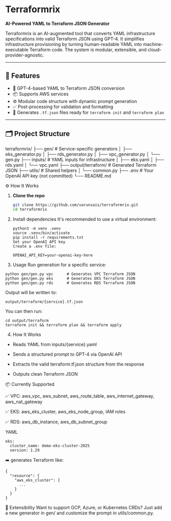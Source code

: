 # Terraformrix

**AI-Powered YAML to Terraform JSON Generator**

Terraformrix is an AI-augmented tool that converts YAML infrastructure specifications into valid Terraform JSON using GPT-4. It simplifies infrastructure provisioning by turning human-readable YAML into machine-executable Terraform code. The system is modular, extensible, and cloud-provider-agnostic.

---

## 🔧 Features

- 🧠 GPT-4-based YAML to Terraform JSON conversion
- 📦 Supports AWS services
- ⚙️ Modular code structure with dynamic prompt generation
- ✅ Post-processing for validation and formatting
- 💾 Generates `.tf.json` files ready for `terraform init` and `terraform plan`

---

## 🗂️ Project Structure

terraformrix/
├── gen/ # Service-specific generators
│ ├── eks_generator.py
│ ├── rds_generator.py
│ ├── vpc_generator.py
│ └── gen.py
├── inputs/ # YAML inputs for infrastructure
│ ├── eks.yaml
│ ├── rds.yaml
│ └── vpc.yaml
├── output/terraform/ # Generated Terraform JSON
├── utils/ # Shared helpers
│ └── common.py
├── .env # Your OpenAI API key (not committed)
└── README.md

⚙️ How It Works

1. **Clone the repo**  
   ```bash
   git clone https://github.com/varunsais/terraformrix.git
   cd terraformrix
   
2. Install dependencies
    It's recommended to use a virtual environment:
    
    ```
    python3 -m venv .venv
    source .venv/bin/activate
    pip install -r requirements.txt
    Set your OpenAI API key
    Create a .env file:
    ```
    ```
    OPENAI_API_KEY=your-openai-key-here
    ```
3. Usage
  Run generation for a specific service:
  ```
  python gen/gen.py vpc      # Generates VPC Terraform JSON
  python gen/gen.py eks      # Generates EKS Terraform JSON
  python gen/gen.py rds      # Generates RDS Terraform JSON
  ```
Output will be written to:
```
output/terraform/{service}.tf.json
```
You can then run:
```
cd output/terraform
terraform init && terraform plan && terraform apply
```
4. How It Works
   
  - Reads YAML from inputs/{service}.yaml
  
  - Sends a structured prompt to GPT-4 via OpenAI API
  
  - Extracts the valid terraform.tf.json structure from the response
  
  - Outputs clean Terraform JSON

📦 Currently Supported

✅ VPC: aws_vpc, aws_subnet, aws_route_table, aws_internet_gateway, aws_nat_gateway

✅ EKS: aws_eks_cluster, aws_eks_node_group, IAM roles

✅ RDS: aws_db_instance, aws_db_subnet_group

YAML

```
eks:
  cluster_name: demo-eks-cluster-2025
  version: 1.29
```

➡️ generates Terraform like:

```
{
  "resource": {
    "aws_eks_cluster": {
      ...
    }
  }
}
```

🧩 Extensibility
Want to support GCP, Azure, or Kubernetes CRDs?
Just add a new generator in gen/ and customize the prompt in utils/common.py.
